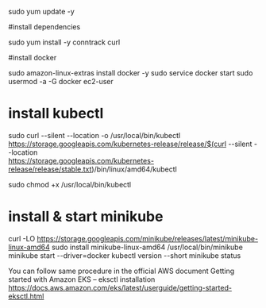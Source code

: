sudo yum update -y

#install dependencies

sudo yum install -y conntrack curl

#install docker

sudo amazon-linux-extras install docker -y
sudo service docker start
sudo usermod -a -G docker ec2-user

# install kubectl
sudo curl --silent --location -o /usr/local/bin/kubectl \
    https://storage.googleapis.com/kubernetes-release/release/$(curl --silent --location \
    https://storage.googleapis.com/kubernetes-release/release/stable.txt)/bin/linux/amd64/kubectl
    
sudo chmod +x /usr/local/bin/kubectl

# install & start minikube
curl -LO https://storage.googleapis.com/minikube/releases/latest/minikube-linux-amd64
sudo install minikube-linux-amd64 /usr/local/bin/minikube
minikube start --driver=docker
kubectl version --short
minikube status

You can follow same procedure in the official AWS document Getting started with Amazon EKS – eksctl installation
https://docs.aws.amazon.com/eks/latest/userguide/getting-started-eksctl.html

